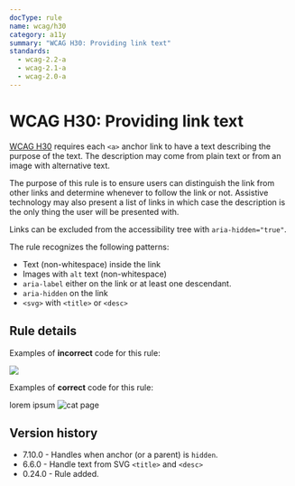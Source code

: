 ```yaml
---
docType: rule
name: wcag/h30
category: a11y
summary: "WCAG H30: Providing link text"
standards:
  - wcag-2.2-a
  - wcag-2.1-a
  - wcag-2.0-a
---
```


# WCAG H30: Providing link text

[WCAG H30][1] requires each `<a>` anchor link to have a text
describing the purpose of the text. The description may come from plain text or
from an image with alternative text.

The purpose of this rule is to ensure users can distinguish the link from other
links and determine whenever to follow the link or not. Assistive technology may
also present a list of links in which case the description is the only thing the
user will be presented with.

Links can be excluded from the accessibility tree with `aria-hidden="true"`.

The rule recognizes the following patterns:

- Text (non-whitespace) inside the link
- Images with `alt` text (non-whitespace)
- `aria-label` either on the link or at least one descendant.
- `aria-hidden` on the link
- `<svg>` with `<title>` or `<desc>`

[1]: https://www.w3.org/WAI/WCAG22/Techniques/html/H30

## Rule details

Examples of **incorrect** code for this rule:

<validate name="incorrect" rules="wcag/h30">
	<a><img src="cat.gif"></a>
</validate>

Examples of **correct** code for this rule:

<validate name="correct" rules="wcag/h30">
	<a>lorem ipsum</a>
	<a><img src="cat.gif" alt="cat page"></a>
	<a aria-label="lorem ipsum"></a>
	<a aria-hidden="true"></a>
</validate>

## Version history

- 7.10.0 - Handles when anchor (or a parent) is `hidden`.
- 6.6.0 - Handle text from SVG `<title>` and `<desc>`
- 0.24.0 - Rule added.
